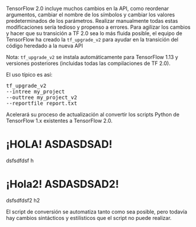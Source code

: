 TensorFlow 2.0 incluye muchos cambios en la API, como reordenar argumentos, cambiar el nombre de los símbolos y cambiar los valores predeterminados de los parámetros. Realizar manualmente todas estas modificaciones sería tedioso y propenso a errores. Para agilizar los cambios y hacer que su transición a TF 2.0 sea lo más fluida posible, el equipo de TensorFlow ha creado la `tf_upgrade_v2` para ayudar en la transición del código heredado a la nueva API

Nota: `tf_upgrade_v2` se instala automáticamente para TensorFlow 1.13 y versiones posteriores (incluidas todas las compilaciones de TF 2.0).

El uso típico es así:

<pre class="devsite-terminal devsite-click-to-copy prettyprint lang-bsh">tf_upgrade_v2
--intree my_project
--outtree my_project_v2
--reportfile report.txt
</pre>

Acelerará su proceso de actualización al convertir los scripts Python de TensorFlow 1.x existentes a TensorFlow 2.0.

# ¡HOLA! ASDASDSAD!

dsfsdfdsf h

# ¡Hola2! ASDASDSAD2!

dsfsdfdsf2 h2

El script de conversión se automatiza tanto como sea posible, pero todavía hay cambios sintácticos y estilísticos que el script no puede realizar.
